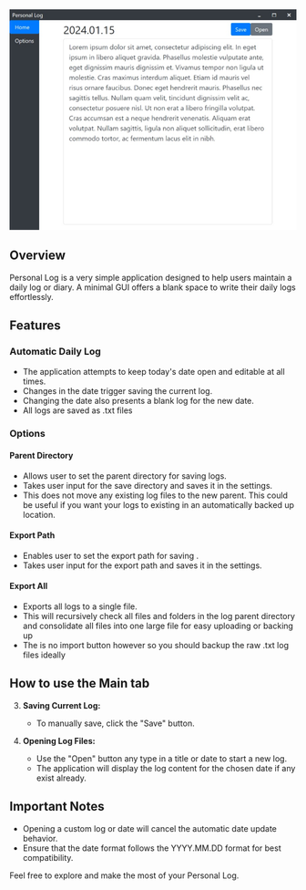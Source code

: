 <div align="center">
    <img alt="personal-log header" src="https://github.com/Chunjee/personal-log/blob/master/assets/header.jpeg"/>
</div>

## Overview

Personal Log is a very simple application designed to help users maintain a daily log or diary. A minimal GUI offers a blank space to write their daily logs effortlessly.

## Features

### Automatic Daily Log

- The application attempts to keep today's date open and editable at all times.
- Changes in the date trigger saving the current log.
- Changing the date also presents a blank log for the new date.
- All logs are saved as .txt files

### Options

#### Parent Directory

- Allows user to set the parent directory for saving logs.
- Takes user input for the save directory and saves it in the settings.
- This does not move any existing log files to the new parent. This could be useful if you want your logs to existing in an automatically backed up location.

#### Export Path

- Enables user to set the export path for saving .
- Takes user input for the export path and saves it in the settings.

#### Export All

- Exports all logs to a single file.
- This will recursively check all files and folders in the log parent directory and consolidate all files into one large file for easy uploading or backing up
- The is no import button however so you should backup the raw .txt log files ideally

## How to use the Main tab

3. **Saving Current Log:**
   - To manually save, click the "Save" button.

4. **Opening Log Files:**
   - Use the "Open" button any type in a title or date to start a new log.
   - The application will display the log content for the chosen date if any exist already.

## Important Notes

- Opening a custom log or date will cancel the automatic date update behavior.
- Ensure that the date format follows the YYYY.MM.DD format for best compatibility.

Feel free to explore and make the most of your Personal Log.